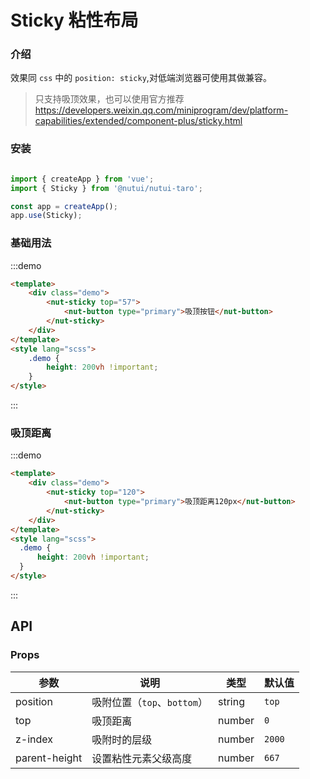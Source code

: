 # Sticky 粘性布局

### 介绍

效果同 `css` 中的 `position: sticky`,对低端浏览器可使用其做兼容。

> 只支持吸顶效果，也可以使用官方推荐 https://developers.weixin.qq.com/miniprogram/dev/platform-capabilities/extended/component-plus/sticky.html

### 安装

```javascript

import { createApp } from 'vue';
import { Sticky } from '@nutui/nutui-taro';

const app = createApp();
app.use(Sticky);

```

### 基础用法

:::demo

```html
<template>
    <div class="demo">
        <nut-sticky top="57">
            <nut-button type="primary">吸顶按钮</nut-button>
        </nut-sticky>
    </div>
</template>
<style lang="scss">
    .demo {
        height: 200vh !important;
    }
</style>
```

:::

### 吸顶距离

:::demo

```html
<template>
    <div class="demo">
        <nut-sticky top="120">
            <nut-button type="primary">吸顶距离120px</nut-button>
        </nut-sticky>
    </div>
</template>
<style lang="scss">
  .demo {
      height: 200vh !important;
  }
</style>
```

:::

## API

### Props

| 参数         | 说明                             | 类型   | 默认值           |
|--------------|----------------------------------|--------|------------------|
| position         | 吸附位置（`top`、`bottom`）               | string | `top`                |
| top         | 吸顶距离               | number | `0`                |
| z-index         | 吸附时的层级               | number | `2000`               |
| parent-height         | 设置粘性元素父级高度               | number | `667`               |
